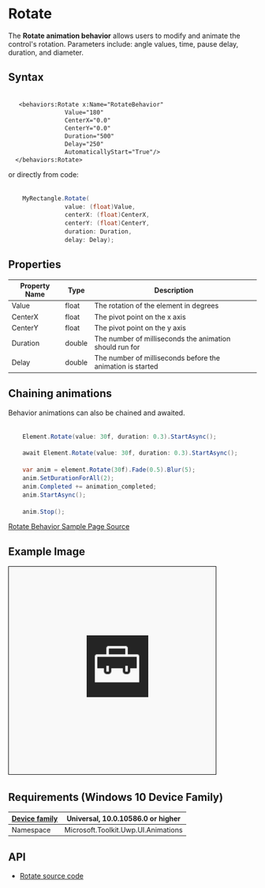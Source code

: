 # Rotate

The **Rotate animation behavior** allows users to modify and animate the control's rotation. Parameters include: angle values, time, pause delay, duration, and diameter.

## Syntax

```xaml

   <behaviors:Rotate x:Name="RotateBehavior" 
				Value="180"
				CenterX="0.0" 
				CenterY="0.0" 
				Duration="500" 
				Delay="250" 
				AutomaticallyStart="True"/>
  </behaviors:Rotate>

```

or directly from code:

```csharp

    MyRectangle.Rotate(
                value: (float)Value,
                centerX: (float)CenterX,
                centerY: (float)CenterY,
                duration: Duration,
                delay: Delay);

```

## Properties

| Property Name | Type | Description |
| --- | --- | --- |
| Value | float | The rotation of the element in degrees |
| CenterX | float | The pivot point on the x axis |
| CenterY | float | The pivot point on the y axis |
| Duration | double | The number of milliseconds the animation should run for |
| Delay | double | The number of milliseconds before the animation is started |

## Chaining animations

Behavior animations can also be chained and awaited.

```csharp

    Element.Rotate(value: 30f, duration: 0.3).StartAsync();

    await Element.Rotate(value: 30f, duration: 0.3).StartAsync();

    var anim = element.Rotate(30f).Fade(0.5).Blur(5);
    anim.SetDurationForAll(2);
    anim.Completed += animation_completed;
    anim.StartAsync();

    anim.Stop();

```

[Rotate Behavior Sample Page Source](https://github.com/Microsoft/UWPCommunityToolkit/tree/master/Microsoft.Toolkit.Uwp.SampleApp/SamplePages/Rotate)

## Example Image

![Rotate Behavior animation](../resources/images/Animations-Rotate.gif "Rotate Behavior")

## Requirements (Windows 10 Device Family)

| [Device family](http://go.microsoft.com/fwlink/p/?LinkID=526370) | Universal, 10.0.10586.0 or higher |
| --- | --- |
| Namespace | Microsoft.Toolkit.Uwp.UI.Animations |

## API

* [Rotate source code](https://github.com/Microsoft/UWPCommunityToolkit/blob/master/Microsoft.Toolkit.Uwp.UI.Animations/Behaviors/Rotate.cs)

